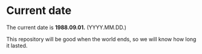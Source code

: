 # Current date

The current date is **1988.09.01.** (YYYY.MM.DD.)

This repository will be good when the world ends, so we will know how long it lasted.